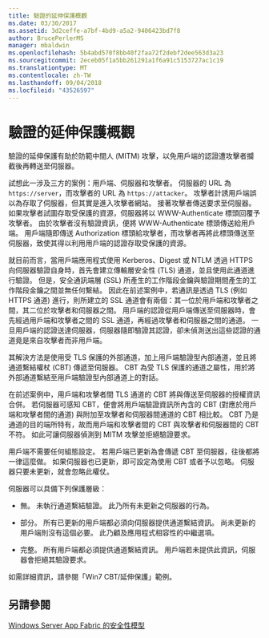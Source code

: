 ```yaml
---
title: 驗證的延伸保護概觀
ms.date: 03/30/2017
ms.assetid: 3d2ceffe-a7bf-4bd9-a5a2-9406423bd7f8
author: BrucePerlerMS
manager: mbaldwin
ms.openlocfilehash: 5b4abd570f8bb40f2faa72f2debf2dee563d3a23
ms.sourcegitcommit: 2eceb05f1a5bb261291a1f6a91c5153727ac1c19
ms.translationtype: MT
ms.contentlocale: zh-TW
ms.lasthandoff: 09/04/2018
ms.locfileid: "43526597"
---
```

# <a name="extended-protection-for-authentication-overview"></a>驗證的延伸保護概觀
驗證的延伸保護有助於防範中間人 (MITM) 攻擊，以免用戶端的認證遭攻擊者攔截後再轉送至伺服器。  
  
 試想此一涉及三方的案例：用戶端、伺服器和攻擊者。 伺服器的 URL 為 `https://server`，而攻擊者的 URL 為 `https://attacker`。 攻擊者計誘用戶端誤以為存取了伺服器，但其實是進入攻擊者網站。 接著攻擊者傳送要求至伺服器。 如果攻擊者試圖存取受保護的資源，伺服器將以 WWW-Authenticate 標頭回覆予攻擊者。 由於攻擊者沒有驗證資訊，便將 WWW-Authenticate 標頭傳送給用戶端。 用戶端隨即傳送 Authorization 標頭給攻擊者，而攻擊者再將此標頭傳送至伺服器，致使其得以利用用戶端的認證存取受保護的資源。  
  
 就目前而言，當用戶端應用程式使用 Kerberos、Digest 或 NTLM 透過 HTTPS 向伺服器驗證自身時，首先會建立傳輸層安全性 (TLS) 通道，並且使用此通道進行驗證。 但是，安全通訊端層 (SSL) 所產生的工作階段金鑰與驗證期間產生的工作階段金鑰之間並無任何繫結。 因此在前述案例中，若通訊是透過 TLS (例如 HTTPS 通道) 進行，則所建立的 SSL 通道會有兩個：其一位於用戶端和攻擊者之間，其二位於攻擊者和伺服器之間。 用戶端的認證從用戶端傳送至伺服器時，會先經過用戶端和攻擊者之間的 SSL 通道，再經過攻擊者和伺服器之間的通道。 一旦用戶端的認證送達伺服器，伺服器隨即驗證其認證，卻未偵測送出這些認證的通道竟是來自攻擊者而非用戶端。  
  
 其解決方法是使用受 TLS 保護的外部通道，加上用戶端驗證型內部通道，並且將通道繫結權杖 (CBT) 傳遞至伺服器。 CBT 為受 TLS 保護的通道之屬性，用於將外部通道繫結至用戶端驗證型內部通道上的對話。  
  
 在前述案例中，用戶端和攻擊者間 TLS 通道的 CBT 將與傳送至伺服器的授權資訊合併。 若伺服器可感知 CBT，便會將用戶端驗證資訊所內含的 CBT (對應於用戶端和攻擊者間的通道) 與附加至攻擊者和伺服器間通道的 CBT 相比較。 CBT 乃是通道的目的端所特有，故而用戶端和攻擊者間的 CBT 與攻擊者和伺服器間的 CBT 不符。 如此可讓伺服器偵測到 MITM 攻擊並拒絕驗證要求。  
  
 用戶端不需要任何組態設定。 若用戶端已更新為會傳遞 CBT 至伺服器，往後都將一律這麼做。 如果伺服器也已更新，即可設定為使用 CBT 或者予以忽略。 伺服器只要未更新，就會忽略此權仗。  
  
 伺服器可以具備下列保護層級：  
  
-   無。 未執行通道繫結驗證。 此乃所有未更新之伺服器的行為。  
  
-   部分。 所有已更新的用戶端都必須向伺服器提供通道繫結資訊。 尚未更新的用戶端則沒有這個必要。 此乃顧及應用程式相容性的中繼選項。  
  
-   完整。 所有用戶端都必須提供通道繫結資訊。 用戶端若未提供此資訊，伺服器會拒絕其驗證要求。  
  
 如需詳細資訊，請參閱「Win7 CBT/延伸保護」範例。  
  
## <a name="see-also"></a>另請參閱  
 [Windows Server App Fabric 的安全性模型](https://go.microsoft.com/fwlink/?LinkID=201279&clcid=0x409)
